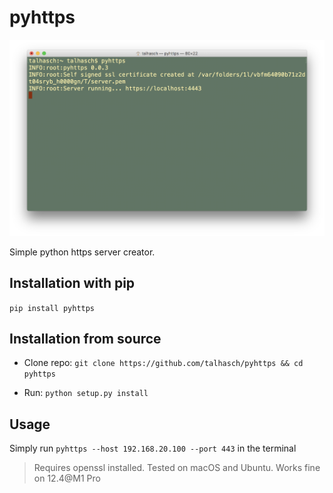 # pyhttps

![screenshot](screenshot.png)

Simple python https server creator.

## Installation with pip

`pip install pyhttps`


## Installation from source

- Clone repo: `git clone https://github.com/talhasch/pyhttps && cd pyhttps`

- Run: `python setup.py install`

## Usage

Simply run `pyhttps --host 192.168.20.100 --port 443` in the terminal

> Requires openssl installed. Tested on macOS and Ubuntu.
> Works fine on 12.4@M1 Pro
